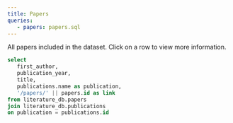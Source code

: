```yaml
---
title: Papers
queries:
   - papers: papers.sql
---
```


All papers included in the dataset. Click on a row to view more information.

```sql papers_with_link
select 
   first_author, 
   publication_year,
   title,
   publications.name as publication,
   '/papers/' || papers.id as link
from literature_db.papers
join literature_db.publications
on publication = publications.id
```

<DataTable data={papers_with_link} link=link rows=50 sort="first_author asc" search=true />
